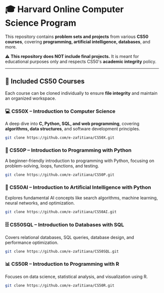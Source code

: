# 🎓 Harvard Online Computer Science Program

This repository contains **problem sets and projects** from various **CS50 courses**, covering **programming, artificial intelligence, databases**, and more.

⚠️ **This repository does NOT include final projects.** It is meant for educational purposes only and respects CS50's **academic integrity** policy.

---

## 📌 Included CS50 Courses

Each course can be cloned individually to ensure **file integrity** and maintain an organized workspace.

### 💻 CS50X – Introduction to Computer Science
A deep dive into **C, Python, SQL, and web programming**, covering **algorithms, data structures**, and software development principles.

```bash
git clone https://github.com/e-zafitiana/CS50X.git
```

### 🐍 CS50P – Introduction to Programming with Python

A beginner-friendly introduction to programming with Python, focusing on problem-solving, loops, functions, and testing.

```bash
git clone https://github.com/e-zafitiana/CS50P.git
```

### 🧠 CS50AI – Introduction to Artificial Intelligence with Python

Explores fundamental AI concepts like search algorithms, machine learning, neural networks, and optimization.

```bash
git clone https://github.com/e-zafitiana/CS50AI.git
```

### 🗄️ CS50SQL – Introduction to Databases with SQL

Covers relational databases, SQL queries, database design, and performance optimization.

```bash
git clone https://github.com/e-zafitiana/CS50SQL.git
```

### 📊 CS50R – Introduction to Programming with R

Focuses on data science, statistical analysis, and visualization using R.

```bash
git clone https://github.com/e-zafitiana/CS50R.git
```
